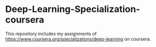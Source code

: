 # Deep-Learning-Specialization-coursera
This repository includes my assignments of https://www.coursera.org/specializations/deep-learning on coursera.
